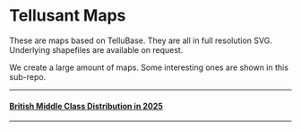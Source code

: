 # Tellusant Maps
These are maps based on TelluBase. They are all in full resolution SVG. Underlying shapefiles are available on request.  

We create a large amount of maps. Some interesting ones are shown in this sub-repo.

---
#### [British Middle Class Distribution in 2025](tellusant-british-middle-class-distribution-2025-map.md)

---

